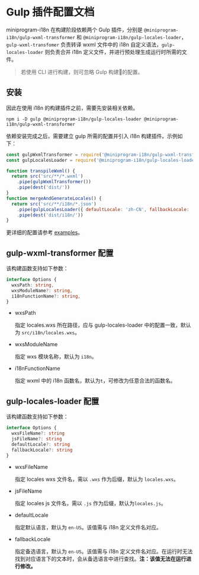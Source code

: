 # Gulp 插件配置文档
miniprogram-i18n 在构建阶段依赖两个 Gulp 插件，分别是 `@miniprogram-i18n/gulp-wxml-transformer` 和 `@miniprogram-i18n/gulp-locales-loader`，`gulp-wxml-transfomer` 负责转译 wxml 文件中的 i18n 自定义语法，`gulp-locales-loader` 则负责合并 i18n 定义文件，并进行预处理生成运行时所需的文件。

> 若使用 CLI 进行构建，则可忽略 Gulp 构建的配置。

## 安装
因此在使用 i18n 的构建插件之前，需要先安装相关依赖。

```
npm i -D gulp @miniprogram-i18n/gulp-locales-loader @miniprogram-i18n/gulp-wxml-transformer
```

依赖安装完成之后，需要建立 gulp 所需的配置并引入 i18n 构建插件。示例如下：
```js
const gulpWxmlTransformer = require('@miniprogram-i18n/gulp-wxml-transformer')
const gulpLocalesLoader = require('@miniprogram-i18n/gulp-locales-loader')

function transpileWxml() {
  return src('src/**/*.wxml')
    .pipe(gulpWxmlTransformer())
    .pipe(dest('dist/'))
}
function mergeAndGenerateLocales() {
  return src('src/**/i18n/*.json')
    .pipe(gulpLocalesLoader({ defaultLocale: 'zh-CN', fallbackLocale: 'zh-CN' }))
    .pipe(dest('dist/i18n/'))
}
```

更详细的配置请参考 [examples](../examples/gulpfile.js)。

## gulp-wxml-transformer 配置
该构建函数支持如下参数：
```typescript
interface Options {
  wxsPath: string,
  wxsModuleName?: string,
  i18nFunctionName?: string,
}
```
- wxsPath
  
  指定 locales.wxs 所在路径，应与 gulp-locales-loader 中的配置一致，默认为 `src/i18n/locales.wxs`。

- wxsModuleName
  
  指定 wxs 模块名称，默认为 `i18n`。

- i18nFunctionName
  
  指定 wxml 中的 i18n 函数名，默认为`t`，可修改为任意合法的函数名。

## gulp-locales-loader 配置
该构建函数支持如下参数：
```typescript
interface Options {
  wxsFileName?: string
  jsFileName?: string
  defaultLocale?: string
  fallbackLocale?: string
}
```
- wxsFileName
  
  指定 locales wxs 文件名，需以 `.wxs` 作为后缀，默认为 `locales.wxs`。

- jsFileName

  指定 locales js 文件名，需以 `.js` 作为后缀，默认为`locales.js`。

- defaultLocale

  指定默认语言，默认为 `en-US`。该值需与 i18n 定义文件名对应。

- fallbackLocale

  指定备选语言，默认为 `en-US`。该值需与 i18n 定义文件名对应。在运行时无法找到对应语言下的文本时，会从备选语言中进行查找。**注：该值无法在运行进行修改。**

